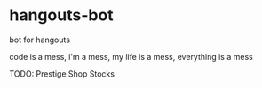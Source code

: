 # hangouts-bot
bot for hangouts

code is a mess, i'm a mess, my life is a mess, everything is a mess

TODO:
Prestige Shop
Stocks
